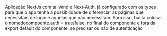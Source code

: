 Aplicação NextJs com tailwind e Next-Auth, já configurado com os types para que o app tenha a possibilidade de diferenciar as
páginas que necessitam de login e aquelas que não necessitam. Para isso, basta colocar o nomedocompoente.auth = true/false, no final do componente e fora da export default do componente, se precisar ou não de autenticação
